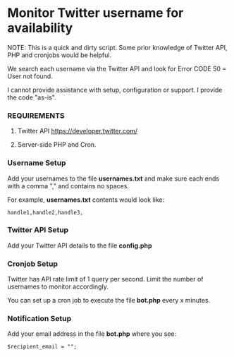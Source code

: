 # Monitor Twitter username for availability

NOTE: This is a quick and dirty script. Some prior knowledge of Twitter API, PHP and cronjobs would be helpful.

We search each username via the Twitter API and look for Error CODE 50 = User not found.

I cannot provide assistance with setup, configuration or support. I provide the code "as-is".

### REQUIREMENTS

1. Twitter API https://developer.twitter.com/

2. Server-side PHP and Cron.

### Username Setup

Add your usernames to the file **usernames.txt** and make sure each ends with a comma "," and contains no spaces.

For example, **usernames.txt** contents would look like:

`handle1,handle2,handle3,`

### Twitter API Setup

Add your Twitter API details to the file **config.php**

### Cronjob Setup

Twitter has API rate limit of 1 query per second. Limit the number of usernames to monitor accordingly.

You can set up a cron job to execute the file **bot.php** every x minutes. 

### Notification Setup

Add your email address in the file **bot.php** where you see:

`$recipient_email = "";`
